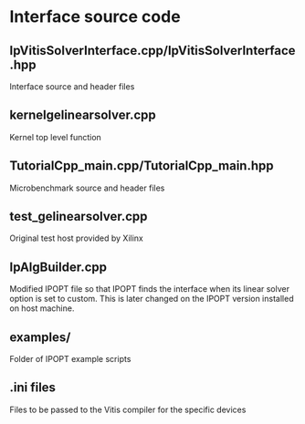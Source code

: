 # Interface source code

## IpVitisSolverInterface.cpp/IpVitisSolverInterface.hpp 
Interface source and header files

## kernelgelinearsolver.cpp 
Kernel top level function

## TutorialCpp_main.cpp/TutorialCpp_main.hpp 
Microbenchmark source and header files

## test_gelinearsolver.cpp  
Original test host provided by Xilinx

## IpAlgBuilder.cpp 
Modified IPOPT file so that IPOPT finds the interface when its linear solver option is set to custom. This is later changed on the IPOPT version installed on host machine.

## examples/
Folder of IPOPT example scripts

## .ini files
Files to be passed to the Vitis compiler for the specific devices

